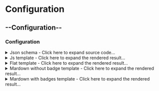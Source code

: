 
# Configuration <!-- {docsify-ignore-all} -->

<!-- select:start -->
<!-- select-menu-labels: Schema -->

## --Configuration--
### Configuration


<details>
<summary>Json schema - Click here to expand source code...</summary>

[/config_schema.json](/config_schema.json ':include :type=code')
</details>


<details>
<summary>Js template - Click here to expand the rendered result...</summary>
<a href="https://coveooss.github.io/json-schema-for-humans/examples/examples_js_default/Configuration.html" target="_blank">Open it in full page</a>

[examples/examples_js_default/Configuration.html](examples/examples_js_default/Configuration.html ':include :type=iframe width=100% height=400px')
</details>


<details>
<summary>Flat template - Click here to expand the rendered result...</summary>
<a href="https://coveooss.github.io/json-schema-for-humans/examples/examples_flat_default/Configuration.html" target="_blank">Open it in full page</a>

[examples/examples_flat_default/Configuration.html](examples/examples_flat_default/Configuration.html ':include :type=iframe width=100% height=400px')
</details>


<details>
<summary>Mardown without badge template - Click here to expand the rendered result...</summary>
<a href="https://github.com/coveooss/json-schema-for-humans/blob/master/docs/examples/examples_md_default/Configuration.md" target="_blank">Open it in github</a>

[examples/examples_md_default/Configuration.md](examples/examples_md_default/Configuration.md ':include')
</details>


<details>
<summary>Mardown with badges template - Click here to expand the rendered result...</summary>
<a href="https://github.com/coveooss/json-schema-for-humans/blob/master/docs/examples/examples_md_with_badges/Configuration.md" target="_blank">Open it in github</a>

[examples/examples_md_with_badges/Configuration.md](examples/examples_md_with_badges/Configuration.md ':include')
</details>


<!-- select:end -->
